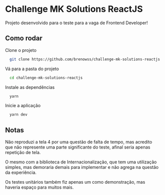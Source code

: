 
# Challenge MK Solutions ReactJS
Projeto desenvolvido para o teste para a vaga de Frontend Developer!




## Como rodar

Clone o projeto

```bash
  git clone https://github.com/brenowss/challenge-mk-solutions-reactjs.git
```

Vá para a pasta do projeto

```bash
  cd challenge-mk-solutions-reactjs
```

Instale as dependências

```bash
  yarn
```

Inicie a aplicação

```bash
  yarn dev
```


## Notas

Não reproduzi a tela 4 por uma questão de falta de tempo, mas acredito que não represente uma 
parte significante do teste, afinal seria apenas repetição de tela. 

O mesmo com a biblioteca de Internacionalização, que tem uma utilização simples, mas demoraria demais para implementar e
não agrega na questão da experiência.

Os testes unitários também fiz apenas um como demonstração, mas haveria espaço para muitos mais.

